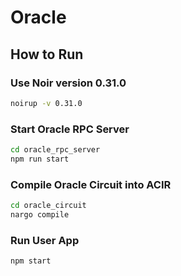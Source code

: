 # Oracle

## How to Run

### Use Noir version 0.31.0

```bash
noirup -v 0.31.0
```

### Start Oracle RPC Server

```bash
cd oracle_rpc_server
npm run start
```

### Compile Oracle Circuit into ACIR

```bash
cd oracle_circuit
nargo compile
```

### Run User App

```bash
npm start
```
